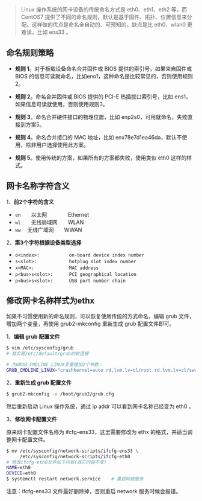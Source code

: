 > Linux 操作系统的网卡设备的传统命名方式是 eth0、eth1、eth2 等，而 CentOS7 提供了不同的命名规则，默认是基于固件、拓扑、位置信息来分配。这样做的优点是命名全自动的、可预知的，缺点是比 eth0、wlan0 更难读，比如 ens33 。

## 命名规则策略
* **规则 1**。对于板载设备命名合并固件或 BIOS 提供的索引号，如果来自固件或 BIOS 的信息可读就命名，比如eno1，这种命名是比较常见的，否则使用规则 2。

* **规则 2**。命名合并固件或 BIOS 提供的 PCI-E 热插拔口索引号，比如 ens1，如果信息可读就使用，否则使用规则3。

* **规则 3**。命名合并硬件接口的物理位置，比如 enp2s0，可用就命名，失败直接到方案5。

* **规则 4**。命名合并接口的 MAC 地址，比如 enx78e7d1ea46da，默认不使用，除非用户选择使用此方案。

* **规则 5**。使用传统的方案，如果所有的方案都失败，使用类似 eth0 这样的样式。


## 网卡名称字符含义
1、**前2个字符的含义**

* `en`　　以太网　　　　Ethernet
* `wl`　　无线局域网　　WLAN
* `ww`　  无线广域网　　WWAN

2、**第3个字符根据设备类型选择**

* `o<index>:           on-board device index number`
* `s<slot>:            hotplug slot index number`
* `x<MAC>:             MAC address`
* `p<bus>s<slot>:      PCI geographical location`
* `p<bus>s<slot>:      USB port number chain`
 

## 修改网卡名称样式为ethx
如果不习惯使用新的命名规则，可以恢复使用传统的方式命名，编辑 grub 文件，增加两个变量，再使用 grub2-mkconfig 重新生成 grub 配置文件即可。

1、**编辑 grub 配置文件**
```sh
$ vim /etc/sysconfig/grub
# 其实是/etc/default/grub的软连接

# 为GRUB_CMDLINE_LINUX变量增加2个参数：
GRUB_CMDLINE_LINUX="crashkernel=auto rd.lvm.lv=cl/root rd.lvm.lv=cl/swap net.ifnames=0 biosdevname=0 rhgb quiet"
```

2、**重新生成 grub 配置文件**
```sh
$ grub2-mkconfig -o /boot/grub2/grub.cfg
```
然后重新启动 Linux 操作系统，通过 ip addr 可以看到网卡名称已经变为 eth0 。

3、**修改网卡配置文件**

原来网卡配置文件名称为 ifcfg-ens33，这里需要修改为 ethx 的格式，并适当调整网卡配置文件。
```sh
$ mv /etc/sysconfig/network-scripts/ifcfg-ens33 \
     /etc/sysconfig/network-scripts/ifcfg-eth0
# 修改ifcfg-eth0文件如下内容(其它内容不变)
NAME=eth0
DEVICE=eth0
$ systemctl restart network.service    # 重启网络服务
```

注意：ifcfg-ens33 文件最好删除掉，否则重启 network 服务时候会报错。